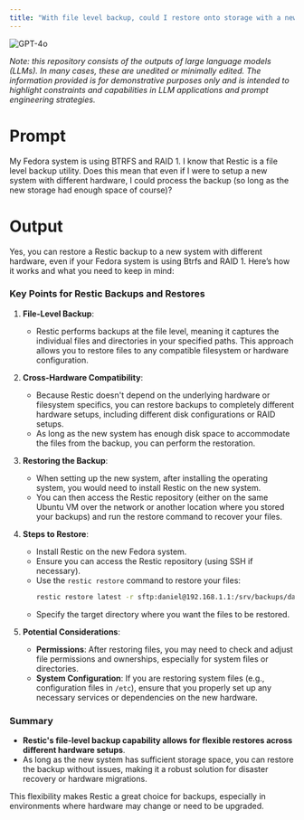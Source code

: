 ```yaml
---
title: "With file level backup, could I restore onto storage with a new configuration"
---
```

![GPT-4o](https://img.shields.io/badge/GPT--4o-3333FF?style=for-the-badge&logo=openai&logoColor=white)



*Note: this repository consists of the outputs of large language models (LLMs). In many cases, these are unedited or minimally edited. The information provided is for demonstrative purposes only and is intended to highlight constraints and capabilities in LLM applications and prompt engineering strategies.*


# Prompt

My Fedora system is using BTRFS and RAID 1.
I know that Restic is a file level backup utility. 
Does this mean that even if I were to setup  a new system with different hardware, I could process the backup (so long as the new storage had enough space of course)?

# Output
Yes, you can restore a Restic backup to a new system with different hardware, even if your Fedora system is using Btrfs and RAID 1. Here’s how it works and what you need to keep in mind:

### Key Points for Restic Backups and Restores

1. **File-Level Backup**:
   - Restic performs backups at the file level, meaning it captures the individual files and directories in your specified paths. This approach allows you to restore files to any compatible filesystem or hardware configuration.

2. **Cross-Hardware Compatibility**:
   - Because Restic doesn't depend on the underlying hardware or filesystem specifics, you can restore backups to completely different hardware setups, including different disk configurations or RAID setups.
   - As long as the new system has enough disk space to accommodate the files from the backup, you can perform the restoration.

3. **Restoring the Backup**:
   - When setting up the new system, after installing the operating system, you would need to install Restic on the new system.
   - You can then access the Restic repository (either on the same Ubuntu VM over the network or another location where you stored your backups) and run the restore command to recover your files.

4. **Steps to Restore**:
   - Install Restic on the new Fedora system.
   - Ensure you can access the Restic repository (using SSH if necessary).
   - Use the `restic restore` command to restore your files:
     ```bash
     restic restore latest -r sftp:daniel@192.168.1.1:/srv/backups/daniel-desktop --target /path/to/restore
     ```
   - Specify the target directory where you want the files to be restored.

5. **Potential Considerations**:
   - **Permissions**: After restoring files, you may need to check and adjust file permissions and ownerships, especially for system files or directories.
   - **System Configuration**: If you are restoring system files (e.g., configuration files in `/etc`), ensure that you properly set up any necessary services or dependencies on the new hardware.

### Summary
- **Restic's file-level backup capability allows for flexible restores across different hardware setups**.
- As long as the new system has sufficient storage space, you can restore the backup without issues, making it a robust solution for disaster recovery or hardware migrations. 

This flexibility makes Restic a great choice for backups, especially in environments where hardware may change or need to be upgraded.